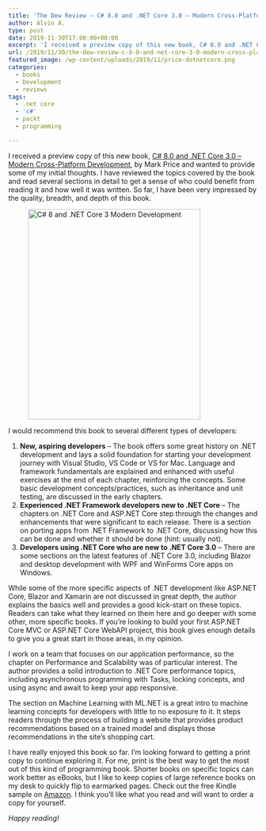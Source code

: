 ```yaml
---
title: 'The Dew Review – C# 8.0 and .NET Core 3.0 – Modern Cross-Platform Development (Packt) by Mark J. Price'
author: Alvin A.
type: post
date: 2019-11-30T17:00:00+00:00
excerpt: 'I received a preview copy of this new book, C# 8.0 and .NET Core 3.0 - Modern Cross-Platform Development, by Mark Price and wanted to provide some of my initial thoughts. I have reviewed the topics covered by the book and read several sections in detail to get a sense of who could benefit from reading it and how well it was written. So far, I have been very impressed by the quality, breadth, and depth of this book.'
url: /2019/11/30/the-dew-review-c-8-0-and-net-core-3-0-modern-cross-platform-development-packt-by-mark-j-price/
featured_image: /wp-content/uploads/2019/11/price-dotnetcore.png
categories:
  - books
  - Development
  - reviews
tags:
  - .net core
  - 'c#'
  - packt
  - programming

---
```

I received a preview copy of this new book, [C# 8.0 and .NET Core 3.0 &#8211; Modern Cross-Platform Development][1], by Mark Price and wanted to provide some of my initial thoughts. I have reviewed the topics covered by the book and read several sections in detail to get a sense of who could benefit from reading it and how well it was written. So far, I have been very impressed by the quality, breadth, and depth of this book.<figure class="wp-block-image size-large">

[<img loading="lazy" decoding="async" width="348" height="424" src="/wp-content/uploads/2019/11/price-dotnetcore.png" alt="C# 8 and .NET Core 3 Modern Development" class="wp-image-32978" srcset="/wp-content/uploads/2019/11/price-dotnetcore.png 348w, /wp-content/uploads/2019/11/price-dotnetcore-246x300.png 246w" sizes="auto, (max-width: 348px) 100vw, 348px" />][1]</figure> 

I would recommend this book to several different types of developers:

<ol class="wp-block-list">
  <li>
    <strong>New, aspiring developers</strong> – The book offers some great history on .NET development and lays a solid foundation for starting your development journey with Visual Studio, VS Code or VS for Mac. Language and framework fundamentals are explained and enhanced with useful exercises at the end of each chapter, reinforcing the concepts. Some basic development concepts/practices, such as inheritance and unit testing, are discussed in the early chapters.
  </li>
  <li>
    <strong>Experienced .NET Framework developers new to .NET Core</strong> – The chapters on .NET Core and ASP.NET Core step through the changes and enhancements that were significant to each release. There is a section on porting apps from .NET Framework to .NET Core, discussing how this can be done and whether it should be done (hint: usually not).
  </li>
  <li>
    <strong>Developers using .NET Core who are new to .NET Core 3.0</strong> – There are some sections on the latest features of .NET Core 3.0, including Blazor and desktop development with WPF and WinForms Core apps on Windows.
  </li>
</ol>

While some of the more specific aspects of .NET development like ASP.NET Core, Blazor and Xamarin are not discussed in great depth, the author explains the basics well and provides a good kick-start on these topics. Readers can take what they learned on them here and go deeper with some other, more specific books. If you’re looking to build your first ASP.NET Core MVC or ASP.NET Core WebAPI project, this book gives enough details to give you a great start in those areas, in my opinion.

I work on a team that focuses on our application performance, so the chapter on Performance and Scalability was of particular interest. The author provides a solid introduction to .NET Core performance topics, including asynchronous programming with Tasks, locking concepts, and using async and await to keep your app responsive.

The section on Machine Learning with ML.NET is a great intro to machine learning concepts for developers with little to no exposure to it. It steps readers through the process of building a website that provides product recommendations based on a trained model and displays those recommendations in the site’s shopping cart.

I have really enjoyed this book so far. I’m looking forward to getting a print copy to continue exploring it. For me, print is the best way to get the most out of this kind of programming book. Shorter books on specific topics can work better as eBooks, but I like to keep copies of large reference books on my desk to quickly flip to earmarked pages. Check out the free Kindle sample on [Amazon][1]. I think you’ll like what you read and will want to order a copy for yourself.

_Happy reading!_

 [1]: https://www.amazon.com/8-0-NET-Core-3-0-Cross-Platform/dp/1788478126/?tag=amavin-20